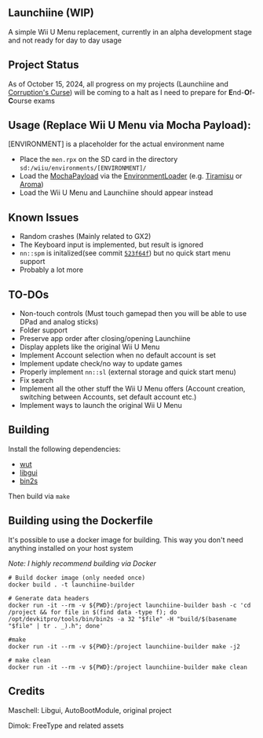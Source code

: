 ## Launchiine (WIP)

A simple Wii U Menu replacement, currently in an alpha development stage and not ready for day to day usage

## Project Status
As of October 15, 2024, all progress on my projects (Launchiine and [Corruption's Curse](https://gamebanana.com/mods/523990)) will be coming to a halt as I need to prepare for **E**nd-**O**f-**C**ourse exams

## Usage (Replace Wii U Menu via Mocha Payload):
[ENVIRONMENT] is a placeholder for the actual environment name
- Place the `men.rpx` on the SD card in the directory `sd:/wiiu/environments/[ENVIRONMENT]/`
- Load the [MochaPayload](https://github.com/wiiu-env/MochaPayload) via the [EnvironmentLoader](https://github.com/wiiu-env/EnvironmentLoader) (e.g. [Tiramisu](https://github.com/wiiu-env/Tiramisu) or [Aroma](https://github.com/wiiu-env/Aroma))
- Load the Wii U Menu and Launchiine should appear instead

## Known Issues
- Random crashes (Mainly related to GX2)
- The Keyboard input is implemented, but result is ignored
- `nn::spm` is initalized(see commit [`523f64f`](https://github.com/rpdistiso/launchiine/commit/523f64fb27ea9d9551ddc057f5cef03c75973339)) but no quick start menu support
- Probably a lot more

## TO-DOs
- Non-touch controls (Must touch gamepad then you will be able to use DPad and analog sticks)
- Folder support
- Preserve app order after closing/opening Launchiine
- Display applets like the original Wii U Menu 
- Implement Account selection when no default account is set
- Implement update check/no way to update games
- Properly implement `nn::sl` (external storage and quick start menu)
- Fix search
- Implement all the other stuff the Wii U Menu offers (Account creation, switching between Accounts, set default account etc.)
- Implement ways to launch the original Wii U Menu

## Building
Install the following dependencies:
- [wut](https://github.com/devkitPro/wut)
- [libgui](https://github.com/wiiu-env/libgui)
- [bin2s](https://github.com/Xtansia/bin2s)

Then build via `make`

## Building using the Dockerfile
It's possible to use a docker image for building. This way you don't need anything installed on your host system

*Note: I highly recommend building via Docker*

```
# Build docker image (only needed once)
docker build . -t launchiine-builder

# Generate data headers
docker run -it --rm -v ${PWD}:/project launchiine-builder bash -c 'cd /project && for file in $(find data -type f); do /opt/devkitpro/tools/bin/bin2s -a 32 "$file" -H "build/$(basename "$file" | tr . _).h"; done'

#make
docker run -it --rm -v ${PWD}:/project launchiine-builder make -j2

# make clean
docker run -it --rm -v ${PWD}:/project launchiine-builder make clean
```

## Credits
Maschell: Libgui, AutoBootModule, original project

Dimok: FreeType and related assets

